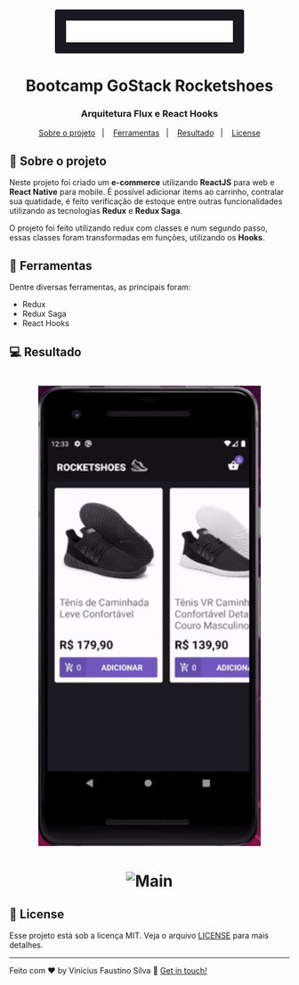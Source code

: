 <h1 align="center">
  <img alt="Rocketshoes" itle="Rocketshoes" src=".github/rocketshoes.png"  width="300px" style="background:#191920; padding: 20px; border-radius: 4px" />  
  <br />
  <br />
  Bootcamp GoStack Rocketshoes
</h1>

<h3 align="center">
  Arquitetura Flux e React Hooks
</h3>

<p align="center">
  <a href="#rocket-sobre-o-projeto">Sobre o projeto</a>&nbsp;&nbsp;&nbsp;|&nbsp;&nbsp;&nbsp;
  <a href="#wrench-ferramentas">Ferramentas</a>&nbsp;&nbsp;&nbsp;|&nbsp;&nbsp;&nbsp;
  <a href="#computer-resultado">Resultado</a>&nbsp;&nbsp;&nbsp;|&nbsp;&nbsp;&nbsp;
  <a href="#memo-license">License</a>
</p>

## :rocket: Sobre o projeto

Neste projeto foi criado um **e-commerce** utilizando **ReactJS** para web e **React Native** para mobile. É possível adicionar items ao carrinho, contralar sua quatidade, é feito verificação de estoque entre outras funcionalidades utilizando as tecnologias **Redux** e **Redux Saga**.

O projeto foi feito utilizando redux com classes e num segundo passo, essas classes foram transformadas em funções, utilizando os **Hooks**.

## :wrench: Ferramentas

Dentre diversas ferramentas, as principais foram:

- Redux
- Redux Saga
- React Hooks

## :computer: Resultado

<h1 align="center">
  <img alt="Main" title="Main" src=".github/rocketshoes-mobile.gif" width="400px" />
</h1>

<h1 align="center">
  <img alt="Main" title="Main" src=".github/rocketshoes-web.gif" width="800px" />
</h1>

## :memo: License

Esse projeto está sob a licença MIT. Veja o arquivo [LICENSE](LICENSE.md) para mais detalhes.

---

Feito com ♥ by Vinicius Faustino Silva :wave: [Get in touch!](https://www.linkedin.com/in/vinícius-silva-019aa0165)
